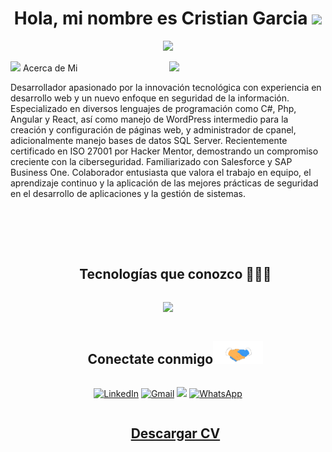 <h1 align="center">Hola, mi nombre es Cristian Garcia <img src="https://media.giphy.com/media/hvRJCLFzcasrR4ia7z/giphy.gif" width="35"></h1>

<p align="center">
  <a href="https://github.com/DenverCoder1/readme-typing-svg"><img src="https://readme-typing-svg.herokuapp.com?font=Time+New+Roman&color=%23C8BE25&size=25&center=true&vCenter=true&width=600&height=100&lines=Desarrollador+de+sistemas;+Apasionado+por+la+innovación+tecnológica;+Con+conocimiento+en+diferentes;+Lenguajes+de+programación;+y+Bases+de+datos;+Estoy+siempre+listo;+Para+enfrentar+nuevos+desafíos;+y+aportar+al+éxito+de+proyectos+innovadores"></a>
  
<picture><img src = "https://github.com/7oSkaaa/7oSkaaa/blob/main/Images/about_me.gif?raw=true" width = 50px></picture> Acerca de Mi <picture>
   <img align="right" src="https://github.com/7oSkaaa/7oSkaaa/blob/main/Images/Right_Side.gif?raw=true" width = 250px></picture>
</p>

<p>
Desarrollador apasionado por la innovación tecnológica con experiencia en desarrollo web y
un nuevo enfoque en seguridad de la información. Especializado en diversos lenguajes de
programación como C#, Php, Angular y React, así como manejo de WordPress intermedio
para la creación y configuración de páginas web, y administrador de cpanel, adicionalmente
manejo bases de datos SQL Server. Recientemente certificado en ISO 27001 por Hacker
Mentor, demostrando un compromiso creciente con la ciberseguridad. Familiarizado con
Salesforce y SAP Business One. Colaborador entusiasta que valora el trabajo en equipo, el
aprendizaje continuo y la aplicación de las mejores prácticas de seguridad en el desarrollo
de aplicaciones y la gestión de sistemas.</p>
<br><br><br>
<div id="user-content-toc">
  <ul align="center">
    <summary><h2 style="display: inline-block">Tecnologías que conozco 👨🏻‍💻</h2></summary>
  </ul>
</div>
<!--tech stack icons-->
<p align="center">
  <a href="https://skillicons.dev">
    <img src="https://skillicons.dev/icons?i=angular,react,laravel,js,html,css,py,wordpress,figma,github,mongodb,mysql,postman,vscode&perline=7" />
  </a>
</p>

<!-- Connect with me -->
<!--h2 without bottom border-->
<div id="user-content-toc">
  <ul align="center">
    <summary><h2 style="display: inline-block">Conectate conmigo<img src="https://github.com/0xAbdulKhalid/0xAbdulKhalid/raw/main/assets/mdImages/handshake.gif" width ="80"</h2></summary>
  </ul>
</div>
<p align="center">    
<a href="https://www.linkedin.com/in/cristian-garc%C3%ADa-848ba616b" rel="nofollow"><img src="https://img.shields.io/badge/LinkedIn-0077B5?style=for-the-badge&logo=linkedin&logoColor=white" alt="LinkedIn"  style="max-width: 30%;"></a>
<a href="mailto:Cristianpulido6721@gmail.com" rel="nofollow"><img src="https://img.shields.io/badge/Gmail-D14836?style=for-the-badge&logo=gmail&logoColor=white" alt="Gmail"  style="max-width: 30%;"></a>
<a href="https://digitalportfolio.vercel.app/" rel="nofollow"><img src="https://img.shields.io/badge/Portafolio-33B4B4?style=for-the-badge&logo=&logoColor=blue"  style="max-width: 30%;"></a>
<a href="https://wa.me/+573134723829" rel="nofollow"><img src="https://img.shields.io/badge/WhatsApp-25D366?style=for-the-badge&logo=whatsapp&logoColor=white" alt="WhatsApp"  style="max-width: 30%;"></a>

</p>	

<div id="user-content-toc">
  <ul align="center">
    <summary><h2 style="display: inline-block"> <a download="CV-Cristian Garcia" href="https://smallpdf.com/es/file#s=155bd4b8-e3e5-4608-941e-aaf4563465a9">Descargar CV</a></summary>
    
  </ul>
</div>

